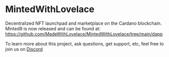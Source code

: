 # MintedWithLovelace
Decentralized NFT launchpad and marketplace on the Cardano blockchain. Minted9 is now released and can be found at: https://github.com/MadeWithLovelace/MintedWithLovelace/tree/main/dapp

To learn more about this project, ask questions, get support, etc, feel free to join us on [Discord](https://discord.gg/2xEVRTSAeQ)
